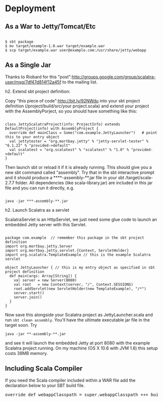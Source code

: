 
Deployment
==========

## As a War to Jetty/Tomcat/Etc

<pre><code>
$ sbt package
$ mv target/example-1.0.war target/example.war
$ scp target/example.war user@example.com:/usr/share/jetty/webapp
</code></pre>

## As a Single Jar
Thanks to Riobard for this "post":http://groups.google.com/group/scalatra-user/msg/7df47d814f12a45f to the mailing list.

h2. Extend sbt project definition:

Copy "this piece of code":http://bit.ly/92NWdu into your sbt project definition (/project/build/src/your project.scala) and extend your project with the AssemblyPorject, so you should have something like this:

<pre><code>
class JettyScalatraProject(info: ProjectInfo) extends DefaultProject(info) with AssemblyProject {
  override def mainClass = Some("com.example.JettyLauncher")   # point this to your entry object
  val jettytester = "org.mortbay.jetty" % "jetty-servlet-tester" % "6.1.22" % "provided->default"
  val scalatest = "org.scalatest" % "scalatest" % "1.0" % "provided->default"
}
</code></pre>

Then launch sbt or reload it if it is already running. This should give you a new sbt command called "assembly". Try that in the sbt interactive prompt and it should produce a ****-assembly-**.jar file in your sbt /target/scala-2.7.7 folder. All dependencies (like scala-library.jar) are included in this jar file and you can run it directly, e.g.

<pre><code>
java -jar ***-assembly-**.jar
</code></pre>

h2. Launch Scalatra as a servlet

ScalatraServlet is an HttpServlet, we just need some glue code to launch an embedded Jetty server with this Servlet. 

<pre><code>
package com.example  // remember this package in the sbt project definition
import org.mortbay.jetty.Server
import org.mortbay.jetty.servlet.{Context, ServletHolder}
import org.scalatra.TemplateExample // this is the example Scalatra servlet

object JettyLauncher { // this is my entry object as specified in sbt project definition
  def main(args: Array[String]) {
    val server = new Server(8080)
    val root   = new Context(server, "/", Context.SESSIONS)
    root.addServlet(new ServletHolder(new TemplateExample), "/*")
    server.start()
    server.join()
  }
}
</code></pre>

Now save this alongside your Scalatra project as JettyLauncher.scala and run <code>sbt clean assembly</code>. You'll have the ultimate executable jar file in the target soon. Try

<pre><code>java -jar **-assembly-**.jar</code></pre>

and see it will launch the embedded Jetty at port 8080 with the example Scalatra project running. On my machine (OS X 10.6 with JVM 1.6) this setup costs 38MB memory.

## Including Scala Compiler

If you need the Scala compiler included within a WAR file add the declaration below to your SBT build file.

<pre>
override def webappClasspath = super.webappClasspath +++ buildCompilerJar
</pre>